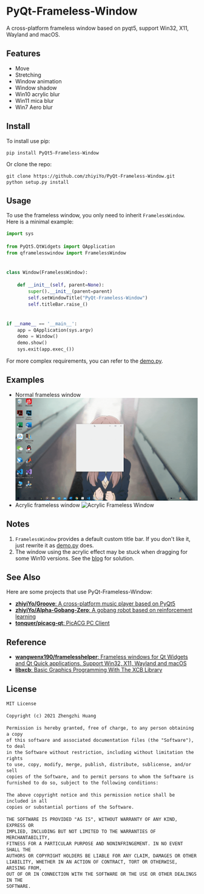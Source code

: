 # PyQt-Frameless-Window
A cross-platform frameless window based on pyqt5, support Win32, X11, Wayland and macOS.

## Features
* Move
* Stretching
* Window animation
* Window shadow
* Win10 acrylic blur
* Win11 mica blur
* Win7 Aero blur

## Install
To install use pip:
```shell
pip install PyQt5-Frameless-Window
```
Or clone the repo:
```shell
git clone https://github.com/zhiyiYo/PyQt-Frameless-Window.git
python setup.py install
```

## Usage
To use the frameless window, you only need to inherit `FramelessWindow`. Here is a minimal example:
```python
import sys

from PyQt5.QtWidgets import QApplication
from qframelesswindow import FramelessWindow


class Window(FramelessWindow):

    def __init__(self, parent=None):
        super().__init__(parent=parent)
        self.setWindowTitle("PyQt-Frameless-Window")
        self.titleBar.raise_()


if __name__ == '__main__':
    app = QApplication(sys.argv)
    demo = Window()
    demo.show()
    sys.exit(app.exec_())
```
For more complex requirements, you can refer to the [demo.py](https://github.com/zhiyiYo/PyQt-Frameless-Window/blob/master/demo.py).

## Examples
* Normal frameless window
![Normal Frameless Window](screenshot/normal_frameless_window.gif)
* Acrylic frameless window
![Acrylic Frameless Window](screenshot/Acrylic_window.gif)



## Notes
1. `FramelessWindow` provides a default custom title bar. If you don't like it, just rewrite it as [demo.py](https://github.com/zhiyiYo/PyQt-Frameless-Window/blob/master/demo.py) does.
2. The window using the acrylic effect may be stuck when dragging for some Win10 versions. See the [blog](https://www.cnblogs.com/zhiyiYo/p/14659981.html) for solution.

## See Also
Here are some projects that use PyQt-Frameless-Window:
* [**zhiyiYo/Groove**: A cross-platform music player based on PyQt5](https://github.com/zhiyiYo/Groove)
* [**zhiyiYo/Alpha-Gobang-Zero**: A gobang robot based on reinforcement learning](https://github.com/zhiyiYo/Alpha-Gobang-Zero)
* [**tonquer/picacg-qt**: PicACG PC Client ](https://github.com/tonquer/picacg-qt)

## Reference
* [**wangwenx190/framelesshelper**: Frameless windows for Qt Widgets and Qt Quick applications. Support Win32, X11, Wayland and macOS](https://github.com/wangwenx190/framelesshelper)
* [**libxcb**: Basic Graphics Programming With The XCB Library](https://github.com/zhaiyuhan/HAODA)

## License
```
MIT License

Copyright (c) 2021 Zhengzhi Huang

Permission is hereby granted, free of charge, to any person obtaining a copy
of this software and associated documentation files (the "Software"), to deal
in the Software without restriction, including without limitation the rights
to use, copy, modify, merge, publish, distribute, sublicense, and/or sell
copies of the Software, and to permit persons to whom the Software is
furnished to do so, subject to the following conditions:

The above copyright notice and this permission notice shall be included in all
copies or substantial portions of the Software.

THE SOFTWARE IS PROVIDED "AS IS", WITHOUT WARRANTY OF ANY KIND, EXPRESS OR
IMPLIED, INCLUDING BUT NOT LIMITED TO THE WARRANTIES OF MERCHANTABILITY,
FITNESS FOR A PARTICULAR PURPOSE AND NONINFRINGEMENT. IN NO EVENT SHALL THE
AUTHORS OR COPYRIGHT HOLDERS BE LIABLE FOR ANY CLAIM, DAMAGES OR OTHER
LIABILITY, WHETHER IN AN ACTION OF CONTRACT, TORT OR OTHERWISE, ARISING FROM,
OUT OF OR IN CONNECTION WITH THE SOFTWARE OR THE USE OR OTHER DEALINGS IN THE
SOFTWARE.
```

